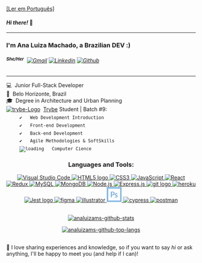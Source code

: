 [[Ler em Português]](https://github.com/analuizams/analuizams/blob/main/README-pt.md)

#### *Hi there!* 🤗

---
  
### I'm Ana Luiza Machado, a Brazilian DEV :)
###### <sup>**She/Her**</sup> &nbsp;[![Gmail](https://img.shields.io/badge/-Gmail-c14438?style=plastic&logo=Gmail&logoColor=white)](mailto:analuizamsalgado@gmail.com)&nbsp;[![Linkedin](https://img.shields.io/badge/-LinkedIn-blue?style=plastic&logo=Linkedin&logoColor=white)](https://www.linkedin.com/in/analuizamsalgado/?locale=en_US/)&nbsp;[![Github](https://img.shields.io/badge/-Github-000?style=plastic&logo=Github&logoColor=white)](https://github.com/analuizams)
<!-- website to generate badges: https://shields.io/ -->

---

💻 &nbsp;Junior Full-Stack Developer  <br>
📍 &nbsp;Belo Horizonte, Brazil  <br>
🎓 &nbsp;Degree in Architecture and Urban Planning  <br>
<a href="https://www.betrybe.com/"><img alt="trybe-Logo" height="18" src="https://media-exp1.licdn.com/dms/image/C4D0BAQFalja6B0Vl8A/company-logo_200_200/0/1625490679503?e=2159024400&v=beta&t=nqTaSKJaQJJZIhzEbWFriLCfSlgMlIxslVeGFdU54_o"></a>&nbsp; <a href="https://www.betrybe.com/">Trybe</a> Student | Batch #9:  <br>
<samp>
  <sub>&nbsp;&nbsp;&nbsp;&nbsp; ✔️ &nbsp; Web Development Introduction</sub><br>
  <sub>&nbsp;&nbsp;&nbsp;&nbsp; ✔️ &nbsp; Front-end Development </sub><br>
  <sub>&nbsp;&nbsp;&nbsp;&nbsp; ✔️ &nbsp; Back-end Development</sub><br>
  <sub>&nbsp;&nbsp;&nbsp;&nbsp; ✔️ &nbsp; Agile Methodologies & SoftSkills</sub><br>
  <sub>&nbsp;&nbsp;&nbsp;&nbsp; <img alt="loading" height="15" src="https://c.tenor.com/I6kN-6X7nhAAAAAj/loading-buffering.gif"> &nbsp; Computer Cience</sub>
</samp>


<div align="center">

### Languages and Tools:
  <a href="https://code.visualstudio.com/">
    <img src="https://img.shields.io/badge/VS%20Code-282C34?logo=visual-studio-code&logoColor=007ACC" alt="Visual Studio Code" height="25" />
  </a>
    <a href="https://www.w3.org/html/" target="_blank">
      <img src="https://img.shields.io/badge/HTML5-282C34?logo=html5&logoColor=E34F26" alt="HTML5 logo" height="25" />
  </a>
  <a href="https://www.w3schools.com/css/" target="_blank">
    <img src="https://img.shields.io/badge/CSS3-282C34?logo=css3&logoColor=1572B6" alt="CSS3" height="25" />
  </a> 
  <a href="https://developer.mozilla.org/en-US/docs/Web/JavaScript" target="_blank">
    <img src="https://img.shields.io/badge/JavaScript-282C34?logo=javascript&logoColor=F7DF1E" alt="JavaScript" height="25" />
  </a>
  <a href="https://reactjs.org/" target="_blank">
    <img src="https://img.shields.io/badge/React Native-282C34?logo=react&logoColor=61DAFB" alt="React" height="25" />
  </a>
  <a href="https://redux.js.org" target="_blank">
<img src="https://img.shields.io/badge/Redux-282C34?logo=redux&logoColor=764ABC" alt="Redux" height="25" />
  </a>
  <a href="https://www.mysql.com/" target="_blank">
    <img alt="MySQL" height="25" src="https://img.shields.io/badge/MySQL-282C34?style=for-the-badge&logo=mysql&logoColor=white" />
  </a>
  <a href="https://www.mongodb.com/" target="_blank">
    <img src="https://img.shields.io/badge/MongoDB-282C34?logo=mongodb&logoColor=47A248" alt="MongoDB" height="25" />
  </a>
  <a href="https://nodejs.org" target="_blank">
    <img src="https://img.shields.io/badge/Node.js-282C34?logo=node.js&logoColor=339933" alt="Node.js" height="25" />
  </a>
  <a href="https://expressjs.com" target="_blank">
    <img src="https://img.shields.io/badge/Express-282C34?logo=express&logoColor=FFFFFF" alt="Express.js" height="25" />
  </a>
  <a href="https://git-scm.com/" target="_blank">
    <img src="https://img.shields.io/badge/git-282C34?logo=gitcolor=#F05032" alt="git logo" title="git" height="25" />
  </a>
  <a href="https://heroku.com" target="_blank">
    <img alt="heroku" height="25" src="https://img.shields.io/badge/Heroku-282C34?style=for-the-badge&logo=heroku&logoColor=white" />
  </a>
  <a href="https://jestjs.io" target="_blank">
<img src="https://img.shields.io/badge/Jest-282C34?logo=jest&logoColor=C21325" alt="Jest logo" height="25" />
  </a>
  <a href="https://www.figma.com/" target="_blank">
    <img alt="figma" height="40" src="https://www.vectorlogo.zone/logos/figma/figma-icon.svg" />
  </a>
  <a href="https://www.adobe.com/in/products/illustrator.html" target="_blank">
    <img  alt="illustrator" height="40" src="https://www.vectorlogo.zone/logos/adobe_illustrator/adobe_illustrator-icon.svg" />
  </a>
  <a href="https://www.photoshop.com/en" target="_blank">
    <img alt="photoshop" height="40" src="https://raw.githubusercontent.com/devicons/devicon/master/icons/photoshop/photoshop-line.svg" />
  </a>
    <a href="https://www.cypress.io" target="_blank">
    <img alt="cypress" height="40" src="https://raw.githubusercontent.com/simple-icons/simple-icons/6e46ec1fc23b60c8fd0d2f2ff46db82e16dbd75f/icons/cypress.svg" />
  </a>
  <a href="https://postman.com" target="_blank">
    <img alt="postman" height="40" src="https://www.vectorlogo.zone/logos/getpostman/getpostman-icon.svg" />
  </a>
  <br>
  <br>

<!--  <img src="https://raw.githubusercontent.com/devicons/devicon/master/icons/html5/html5-original-wordmark.svg" alt="html5" width="40" height="40"/> </a>
<img src="https://raw.githubusercontent.com/devicons/devicon/master/icons/css3/css3-original-wordmark.svg" alt="css3" width="40" height="40"  /> </a> -->

  
<!-- github stats api: https://github.com/anuraghazra/github-readme-stats -->
  <a href="https://github.com/analuizams/">
    <p><img src="https://github-readme-stats.vercel.app/api?username=analuizams&show_icons=true&theme=vision-friendly-dark&hide_border=true&border_radius=15&count_private=true&title_color=ffffff" alt="analuizams-github-stats"></p>
    <p><img alt="analuizams-github-top-langs" src="https://github-readme-stats.vercel.app/api/top-langs/?username=analuizams&layout=compact&theme=vision-friendly-dark&hide_border=true&border_radius=15&langs_count=6&title_color=ffffff"></p>
  </a>
</div>
  
## 

💬 I love sharing experiences and knowledge, so if you want to say *hi* or ask anything, I'll be happy to meet you (and help if I can)!
